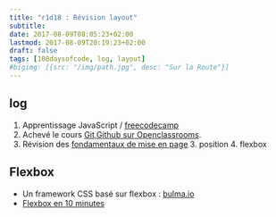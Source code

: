 ```yaml
---
title: "r1d18 : Révision layout"
subtitle:
date: 2017-08-09T08:05:23+02:00
lastmod: 2017-08-09T20:19:23+02:00
draft: false
tags: [100daysofcode, log, layout]
#bigimg: [{src: "/img/path.jpg", desc: "Sur la Route"}]
---
```

<!--more-->
## log

1. Apprentissage JavaScript / [freecodecamp](https://www.freecodecamp.org/)
1. Achevé le cours [Git,Github sur Openclassrooms](https://openclassrooms.com/courses/gerer-son-code-avec-git-et-github). 
2. Révision des [fondamentaux de mise en page](/note/layout-essentials-reference/)
	3. position
	4. flexbox

## Flexbox 

- Un framework CSS basé sur flexbox : [bulma.io](http://bulma.io/) 
- [Flexbox en 10 minutes](https://medium.freecodecamp.org/flexbox-in-10-minutes-7295497804ed)

